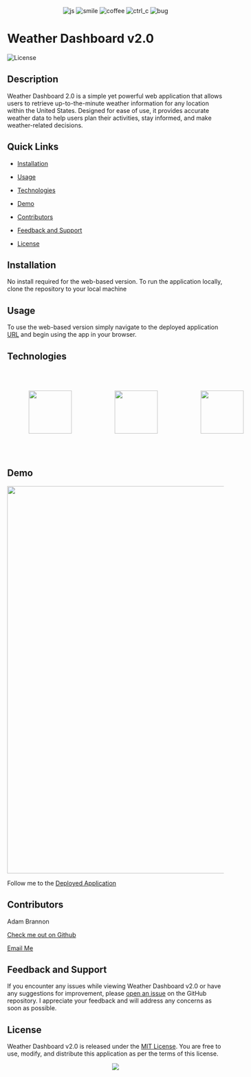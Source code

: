 <div align="center">
<img src="https://forthebadge.com/images/badges/made-with-javascript.svg" alt="js">
<img src="https://forthebadge.com/images/badges/makes-people-smile.svg" alt="smile">
<img src="https://forthebadge.com/images/badges/powered-by-coffee.svg" alt="coffee">
<img src="https://forthebadge.com/images/badges/ctrl-c-ctrl-v.svg" alt="ctrl_c">
<img src="https://forthebadge.com/images/badges/not-a-bug-a-feature.svg" alt="bug">

</div>

<link rel="stylesheet" href="https://cdn.jsdelivr.net/gh/devicons/devicon@v2.15.1/devicon.min.css">

          
          
# Weather Dashboard v2.0 

![License](https://img.shields.io/static/v1?label=license&message=MIT&color=${badge.color})

## Description
Weather Dashboard 2.0 is a simple yet powerful web application that allows users to retrieve up-to-the-minute weather information for any location within the United States. Designed for ease of use, it provides accurate weather data to help users plan their activities, stay informed, and make weather-related decisions.

## Quick Links

- [Installation](#installation)
  
- [Usage](#usage)

- [Technologies](#technologies)

- [Demo](#demo)
  
- [Contributors](#contributors)
  
- [Feedback and Support](#feedback-and-support)
  
- [License](#license)

## Installation

No install required for the web-based version. To run the application locally, clone the repository to your local machine

## Usage

To use the web-based version simply navigate to the deployed application [URL](https://weather-app-v2-0-92h91djsl-adam-brannons-projects.vercel.app/) and begin using the app in your browser.


## Technologies

<div style="display:flex; align-items:center">
<img src="https://cdn.jsdelivr.net/gh/devicons/devicon/icons/javascript/javascript-original.svg" style="width:100px;height:auto;padding:50px;"/>
<img src="https://cdn.jsdelivr.net/gh/devicons/devicon/icons/react/react-original.svg" style="width:100px;height:auto;padding:50px;"/>
<img src="https://cdn.jsdelivr.net/gh/devicons/devicon/icons/tailwindcss/tailwindcss-plain.svg" style="width:100px;height:auto;padding:50px;color:white;"/>
</div>          


## Demo


<img src="../weather-app-v2.0/public/assets/wd2.gif" style="width:900px;height:auto">

Follow me to the [Deployed Application](https://weather-app-v2-0-92h91djsl-adam-brannons-projects.vercel.app/)


## Contributors
Adam Brannon

[Check me out on Github](https://github.com/adam-brannon09)

[Email Me](mailto:adam.brannon09@icloud.com)


## Feedback and Support

If you encounter any issues while viewing Weather Dashboard v2.0 or have any suggestions for improvement, please [open an issue](https://github.com/adam-brannon09/weather-app-v2.0/issues) on the GitHub repository. I appreciate your feedback and will address any concerns as soon as possible.

## License

Weather Dashboard v2.0 is released under the [MIT License](https://opensource.org/licenses/MIT). You are free to use, modify, and distribute this application as per the terms of this license.


<div align="center">
    <img src="https://forthebadge.com/images/badges/built-by-developers.svg" />
</div>